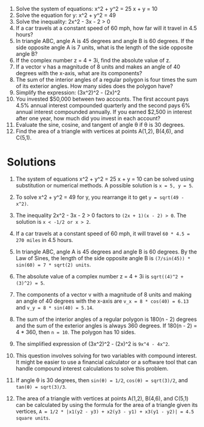 1. Solve the system of equations:
   x^2 + y^2 = 25
   x + y = 10
2. Solve the equation for y: x^2 + y^2 = 49
3. Solve the inequality: 2x^2 - 3x - 2 > 0
4. If a car travels at a constant speed of 60 mph, how far will it travel in 4.5 hours?
5. In triangle ABC, angle A is 45 degrees and angle B is 60 degrees. If the side opposite angle A is 7 units, what is the length of the side opposite angle B?
6. If the complex number z = 4 + 3i, find the absolute value of z.
7. If a vector v has a magnitude of 8 units and makes an angle of 40 degrees with the x-axis, what are its components?
8. The sum of the interior angles of a regular polygon is four times the sum of its exterior angles. How many sides does the polygon have?
9. Simplify the expression: (3x^2)^2 - (2x)^2
10. You invested $50,000 between two accounts. The first account pays 4.5% annual interest compounded quarterly and the second pays 6% annual interest compounded annually. If you earned $2,500 in interest after one year, how much did you invest in each account?
11. Evaluate the sine, cosine, and tangent of angle θ if θ is 30 degrees.
12. Find the area of a triangle with vertices at points A(1,2), B(4,6), and C(5,1).



# Solutions

1. The system of equations
   x^2 + y^2 = 25
   x + y = 10
   can be solved using substitution or numerical methods. A possible solution is `x = 5, y = 5`.

2. To solve x^2 + y^2 = 49 for y, you rearrange it to get `y = sqrt(49 - x^2)`.

3. The inequality 2x^2 - 3x - 2 > 0 factors to `(2x + 1)(x - 2) > 0`. The solution is `x < -1/2 or x > 2`.

4. If a car travels at a constant speed of 60 mph, it will travel `60 * 4.5 = 270 miles` in 4.5 hours.

5. In triangle ABC, angle A is 45 degrees and angle B is 60 degrees. By the Law of Sines, the length of the side opposite angle B is `(7/sin(45)) * sin(60) = 7 * sqrt(2) units`.

6. The absolute value of a complex number z = 4 + 3i is `sqrt((4)^2 + (3)^2) = 5`.

7. The components of a vector v with a magnitude of 8 units and making an angle of 40 degrees with the x-axis are `v_x = 8 * cos(40) = 6.13` and `v_y = 8 * sin(40) = 5.14`.

8. The sum of the interior angles of a regular polygon is 180(n - 2) degrees and the sum of the exterior angles is always 360 degrees. If 180(n - 2) = 4 * 360, then `n = 10`. The polygon has 10 sides.

9. The simplified expression of (3x^2)^2 - (2x)^2 is `9x^4 - 4x^2`.

10. This question involves solving for two variables with compound interest. It might be easier to use a financial calculator or a software tool that can handle compound interest calculations to solve this problem.

11. If angle θ is 30 degrees, then `sin(θ) = 1/2`, `cos(θ) = sqrt(3)/2`, and `tan(θ) = sqrt(3)/3`.

12. The area of a triangle with vertices at points A(1,2), B(4,6), and C(5,1) can be calculated by using the formula for the area of a triangle given its vertices, `A = 1/2 * |x1(y2 - y3) + x2(y3 - y1) + x3(y1 - y2)| = 4.5 square units`.
